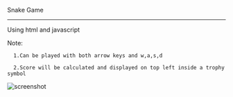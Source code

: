 Snake Game
----- ----

Using html and javascript


Note:
      
      1.Can be played with both arrow keys and w,a,s,d

      2.Score will be calculated and displayed on top left inside a trophy symbol 

![screenshot](https://user-images.githubusercontent.com/35839720/84656860-fd3ac680-af30-11ea-9d96-d69d1315c0f4.PNG)
     
